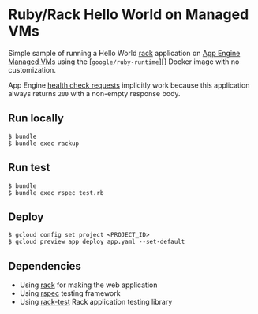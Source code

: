 # Ruby/Rack Hello World on Managed VMs

Simple sample of running a Hello World [rack][] application on [App Engine Managed VMs][] 
using the [`google/ruby-runtime`][] Docker image with no customization.

App Engine [health check requests][] implicitly work because this application always
returns `200` with a non-empty response body.

## Run locally

    $ bundle
    $ bundle exec rackup

## Run test

    $ bundle
    $ bundle exec rspec test.rb

## Deploy

    $ gcloud config set project <PROJECT_ID>
    $ gcloud preview app deploy app.yaml --set-default

## Dependencies

 - Using [rack][] for making the web application
 - Using [rspec][] testing framework
 - Using [rack-test][] Rack application testing library

[rack]: http://rack.github.io/
[App Engine Managed VMs]: https://cloud.google.com/appengine/docs/managed-vms/
[google/ruby-runtime]: https://registry.hub.docker.com/u/google/ruby-runtime/
[health check requests]: https://cloud.google.com/appengine/docs/managed-vms/custom-runtimes#health_check_requests
[rspec]: http://rspec.info/
[rack-test]: https://github.com/brynary/rack-test
